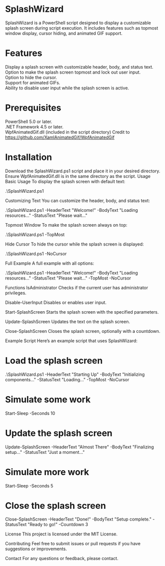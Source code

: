 # SplashWizard

SplashWizard is a PowerShell script designed to display a customizable splash screen during script execution. It includes features such as topmost window display, cursor hiding, and animated GIF support.

# Features
Display a splash screen with customizable header, body, and status text.  
Option to make the splash screen topmost and lock out user input.  
Option to hide the cursor.  
Support for animated GIFs.  
Ability to disable user input while the splash screen is active.  
# Prerequisites
PowerShell 5.0 or later.  
.NET Framework 4.5 or later.   
WpfAnimatedGif.dll (included in the script directory) Credit to https://github.com/XamlAnimatedGif/WpfAnimatedGif  
# Installation
Download the SplashWizard.ps1 script and place it in your desired directory.
Ensure WpfAnimatedGif.dll is in the same directory as the script.
Usage
Basic Usage
To display the splash screen with default text:

.\SplashWizard.ps1

Customizing Text
You can customize the header, body, and status text:

.\SplashWizard.ps1 -HeaderText "Welcome!" -BodyText "Loading resources..." -StatusText "Please wait..."

Topmost Window
To make the splash screen always on top:

.\SplashWizard.ps1 -TopMost

Hide Cursor
To hide the cursor while the splash screen is displayed:

.\SplashWizard.ps1 -NoCursor

Full Example
A full example with all options:

.\SplashWizard.ps1 -HeaderText "Welcome!" -BodyText "Loading resources..." -StatusText "Please wait..." -TopMost -NoCursor

Functions
IsAdministrator
Checks if the current user has administrator privileges.

Disable-UserInput
Disables or enables user input.

Start-SplashScreen
Starts the splash screen with the specified parameters.

Update-SplashScreen
Updates the text on the splash screen.

Close-SplashScreen
Closes the splash screen, optionally with a countdown.

Example Script
Here’s an example script that uses SplashWizard:

# Load the splash screen
.\SplashWizard.ps1 -HeaderText "Starting Up" -BodyText "Initializing components..." -StatusText "Loading..." -TopMost -NoCursor

# Simulate some work
Start-Sleep -Seconds 10

# Update the splash screen
Update-SplashScreen -HeaderText "Almost There" -BodyText "Finalizing setup..." -StatusText "Just a moment..."

# Simulate more work
Start-Sleep -Seconds 5

# Close the splash screen
Close-SplashScreen -HeaderText "Done!" -BodyText "Setup complete." -StatusText "Ready to go!" -Countdown 3

License
This project is licensed under the MIT License.

Contributing
Feel free to submit issues or pull requests if you have suggestions or improvements.

Contact
For any questions or feedback, please contact.

